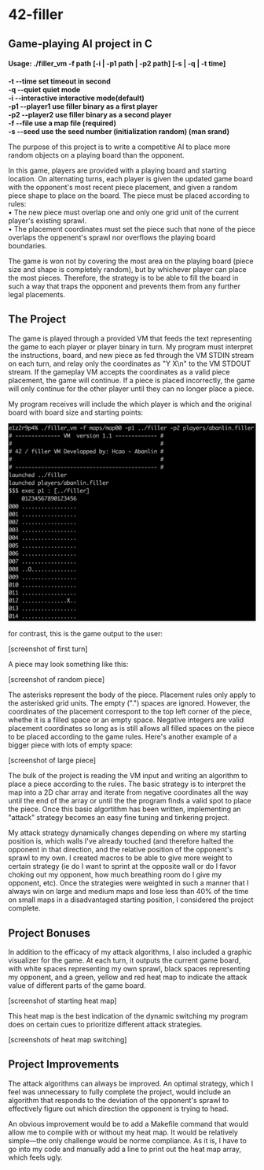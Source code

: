 # 42-filler
## Game-playing AI project in C

#### Usage: ./filler_vm -f path [-i | -p1 path | -p2 path] <b>[-s | -q | -t time]
   -t  --time		set timeout in second
   <br>-q  --quiet		quiet mode
   <br>-i  --interactive	interactive mode(default)
   <br>-p1 --player1	use filler binary as a first player
   <br>-p2 --player2	use filler binary as a second player
   <br>-f  --file		use a map file (required)
   <br>-s  --seed		use the seed number (initialization random) (man srand)</b>

The purpose of this project is to write a competitive AI to place more random objects on a playing board than the opponent.

In this game, players are provided with a playing board and starting location. On alternating turns, each player is given the 
updated game board with the opponent's most recent piece placement, and given a random piece shape to place on the board. The 
piece must be placed according to rules:
<br>• The new piece must overlap one and only one grid unit of the current player's existing sprawl.
<br>• The placement coordinates must set the piece such that none of the piece overlaps the oppenent's sprawl nor overflows the playing board boundaries.

The game is won not by covering the most area on the playing board (piece size and shape is completely random), but by whichever player can place the most pieces. Therefore, the strategy is to be able to fill the board in such a way that traps the opponent and prevents them from any further legal placements.

## The Project

The game is played through a provided VM that feeds the text representing the game to each player or player binary in turn. My program must interpret the instructions, board, and new piece as fed through the VM STDIN stream on each turn, and relay only the coordinates as "Y X\n" to the VM STDOUT stream. If the gameplay VM accepts the coordinates as a valid piece placement, the game will continue. If a piece is placed incorrectly, the game will only continue for the other player until they can no longer place a piece.

My program receives will include the which player is which and the original board with board size and starting points: 

![read-in](/screenshots/read-in.png?raw=true "read-in")

for contrast, this is the game output to the user:

[screenshot of first turn]

A piece may look something like this:

[screenshot of random piece]

The asterisks represent the body of the piece. Placement rules only apply to the asterisked grid units. The empty (".") spaces are ignored. However, the coordinates of the placement correspont to the top left corner of the piece, whethe it is a filled space or an empty space. Negative integers are valid placement coordinates so long as is still allows all filled spaces on the piece to be placed according to the game rules. Here's another example of a bigger piece with lots of empty space:

[screenshot of large piece]

The bulk of the project is reading the VM input and writing an algorithm to place a piece according to the rules. The basic strategy is to interpret the map into a 2D char array and iterate from negative coordinates all the way until the end of the array or until the the program finds a valid spot to place the piece. Once this basic algortithm has been written, implementing an "attack" strategy becomes an easy fine tuning and tinkering project.

My attack strategy dynamically changes depending on where my starting position is, which walls I've already touched (and therefore halted the opponent in that direction, and the relative position of the opponent's sprawl to my own. I created macros to be able to give more weight to certain strategy (ie do I want to sprint at the opposite wall or do I favor choking out my opponent, how much breathing room do I give my opponent, etc). Once the strategies were weighted in such a manner that I always win on large and medium maps and lose less than 40% of the time on small maps in a disadvantaged starting position, I considered the project complete.

## Project Bonuses

In addition to the efficacy of my attack algorithms, I also included a graphic visualizer for the game. At each turn, it outputs the current game board, with white spaces representing my own sprawl, black spaces representing my opponent, and a green, yellow and red heat map to indicate the attack value of different parts of the game board. 

[screenshot of starting heat map]

This heat map is the best indication of the dynamic switching my program does on certain cues to prioritize different attack strategies.

[screenshots of heat map switching]

## Project Improvements

The attack algorithms can always be improved. An optimal strategy, which I feel was unnecessary to fully complete the project, would include an algorithm that responds to the deviation of the opponent's sprawl to effectively figure out which direction the opponent is trying to head.

An obvious improvement would be to add a Makefile command that would allow me to compile with or without my heat map. It would be relatively simple—the only challenge would be norme compliance. As it is, I have to go into my code and manually add a line to print out the heat map array, which feels ugly.
